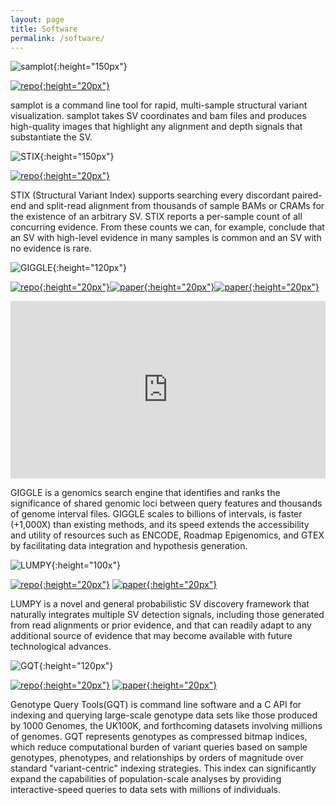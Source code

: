 ```yaml
---
layout: page
title: Software
permalink: /software/
---
```


![samplot](/assets/samplot_logo_v5.png){:height="150px"} 

[![repo](/assets/github.svg){:height="20px"}](https://github.com/ryanlayer/samplot)

samplot is a command line tool for rapid, multi-sample structural variant
visualization. samplot takes SV coordinates and bam files and produces
high-quality images that highlight any alignment and depth signals that
substantiate the SV.

![STIX](/assets/stix_logo.png){:height="150px"} 

[![repo](/assets/github.svg){:height="20px"}](https://github.com/ryanlayer/stix)

STIX (Structural Variant Index) supports searching every discordant paired-end
and split-read alignment from thousands of sample BAMs or CRAMs for the
existence of an arbitrary SV. STIX reports a per-sample count of all concurring
evidence. From these counts we can, for example, conclude that an SV with
high-level evidence in many samples is common and an SV with no evidence is
rare.


![GIGGLE](/assets/giggle_logo.jpg){:height="120px"} 

[![repo](/assets/github.svg){:height="20px"}](https://github.com/ryanlayer/giggle)[![paper](/assets/paper.png){:height="20px"}](https://www.nature.com/articles/nmeth.4556)[![paper](/assets/paper.png){:height="20px"}](https://www.biorxiv.org/content/early/2017/06/29/157735)

<div style="position:relative;width:100%;height:0;padding-bottom:56.25%;">
<iframe src="https://www.youtube.com/embed/yw8H7PhtZoA" frameborder="0" allow="autoplay; encrypted-media" style=" position: absolute;top:0;left:0;width:100%;height:100%;"></iframe>
</div>

GIGGLE is a genomics search engine that identifies and ranks the significance
of shared genomic loci between query features and thousands of genome interval
files. GIGGLE scales to billions of intervals, is faster (+1,000X) than
existing methods, and its speed extends the accessibility and utility of
resources such as ENCODE, Roadmap Epigenomics, and GTEX by facilitating data
integration and hypothesis generation.


![LUMPY](/assets/lumpy_logo.png){:height="100x"}

[![repo](/assets/github.svg){:height="20px"}](https://github.com/arq5x/lumpy-sv) [![paper](/assets/paper.png){:height="20px"}](https://genomebiology.biomedcentral.com/articles/10.1186/gb-2014-15-6-r84)

LUMPY is a novel and general probabilistic SV discovery framework that
naturally integrates multiple SV detection signals, including those generated
from read alignments or prior evidence, and that can readily adapt to any
additional source of evidence that may become available with future
technological advances.

![GQT](/assets/gqt_logo.png){:height="120px"} 

[![repo](/assets/github.svg){:height="20px"}](https://github.com/ryanlayer/gqt) [![paper](/assets/paper.png){:height="20px"}](http://www.nature.com/nmeth/journal/vaop/ncurrent/full/nmeth.3654.html)

Genotype Query Tools(GQT) is command line software and a C API for indexing and
querying large-scale genotype data sets like those produced by 1000 Genomes,
the UK100K, and forthcoming datasets involving millions of genomes. GQT
represents genotypes as compressed bitmap indices, which reduce computational
burden of variant queries based on sample genotypes, phenotypes, and
relationships by orders of magnitude over standard "variant-centric" indexing
strategies. This index can significantly expand the capabilities of
population-scale analyses by providing interactive-speed queries to data sets
with millions of individuals.

 
